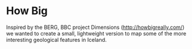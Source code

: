 # How Big

Inspired by the BERG, BBC project Dimensions (http://howbigreally.com/) we wanted to create a small, lightweight version to map some of the more interesting geological features in Iceland.